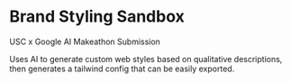 # Brand Styling Sandbox
USC x Google AI Makeathon Submission

Uses AI to generate custom web styles based on qualitative descriptions, then generates a tailwind config that can be easily exported.
